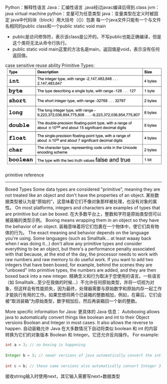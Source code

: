 Python：解释性语言
Java：汇编性语言
.java经过javac编译后得到.class
jvm：java virtual machine
python：变量可为任意类型
java：变量类型在定义时被固定
java中代码块（block）用大括号（{}）包裹
每一个java文件只能有一个与文件名相同的public class和一个public static void main
- public是访问修饰符，表示该class是公开的。不写public也能正确编译，但是这个类将无法从命令行执行。
- public static void main这里的方法名是main，返回值是void，表示没有任何返回值。

case sensitive
reuse ability
Primitive Types:
![image](a1da1a6625374a2184885aa45a7d8cc2_b809a0de0394e133b118c303d2cd6daf.png)

primitive
reference

---

Boxed Types
Some data types are considered "primitive", meaning they are not treated like an object and don't have the properties of an object.
某些数据类型被认为是“原始的”，这意味着它们不像对象那样被处理，也没有对象的属性。
On most platforms, integers and characters are examples of types that are primitive but can be boxed.
在大多数平台上，整数和字符是原始类型但可以被装箱的类型示例。
Boxing means wrapping them in an object so they have the behavior of an object.
装箱意味着将它们包裹在一个物体中，使它们具有物体的行为。
The exact meaning and behavior depends on the language you're using. Some languages (such as Smalltalk... at least waaay back when I was doing it...) don't allow any primitive types and consider everything to be an object, but there's a performance penalty associated with that because, at the end of the day, the processor needs to work with raw numbers and raw memory to do useful work. If you want to add two integers that have been boxed, for example, behind the scenes they are "unboxed" into primitive types, the numbers are added, and they are then boxed back into a new integer.
精确含义和行为取决于您使用的语言。一些语言（如 Smalltalk...至少在我做的时候...）不允许任何原始类型，并将一切视为对象，但这样会有性能损失，因为最终，处理器需要与原始数字和原始内存一起工作才能执行有用的工作。如果您想将两个已装箱的整数相加，例如，在幕后，它们会被“取消装箱”为原始类型，数字相加后，然后再装箱回一个新的整数。

More specific information for Java:
更具体的 Java 信息：
Autoboxing allows java to automatically convert things like boolean and int to their Object versions Boolean and Integer in most cases. It also allows the reverse to happen.
自动装箱允许 Java 在大多数情况下自动将类似 boolean 和 int 的内容转换为它们的对象版本 Boolean 和 Integer。它还允许反向操作。
For example:  
```Java
int a = 3; // no boxing is happening

Integer b = 3; // newer versions of java automatically convert the int 3 to Integer 3

int c = b; // these same versions also automatically convert Integer 3 to int 3
```

接收string输入时使用next，其它输入需要写next+数据类型
